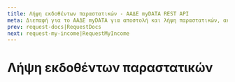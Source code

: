 ```yaml
---
title: Λήψη εκδοθέντων παραστατικών - ΑΑΔΕ myDATA REST API
meta: Διεπαφή για το ΑΑΔΕ myDATA για αποστολή και λήψη παραστατικών, ακύρωση παραστατικών, χαρακτηρισμός και λήψη εσόδων και εξόδων και λήψη αναφορών ΦΠΑ.
prev: request-docs|RequestDocs
next: request-my-income|RequestMyIncome
---
```


# Λήψη εκδοθέντων παραστατικών